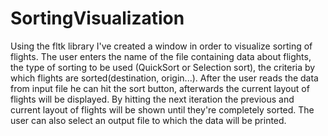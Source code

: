 # SortingVisualization
Using the fltk library I've created a window in order to visualize sorting of flights. 
The user enters the name of the file containing data about flights, the type of sorting to be used (QuickSort or Selection sort), 
the criteria by which flights are sorted(destination, origin...). After the user reads the data from input file he can hit the sort button,
afterwards the current layout of flights will be displayed. By hitting the next iteration the previous and current layout of flights will be shown
until they're completely sorted. The user can also select an output file to which the data will be printed.
